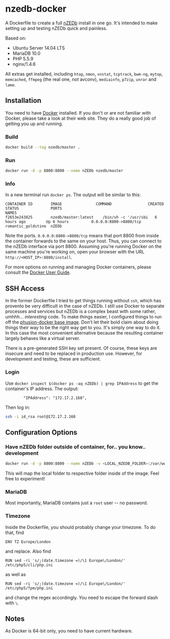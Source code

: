 # nzedb-docker

A Dockerfile to create a full [nZEDb](https://github.com/nZEDb/nZEDb) install in one go. It's intended to make setting up and testing nZEDb quick and painless.

Based on:

* Ubuntu Server 14.04 LTS
* MariaDB 10.0
* PHP 5.5.9
* nginx/1.4.6

All extras get installed, including `htop`, `nmon`, `vnstat`, `tcptrack`, `bwm-ng`, `mytop`, `memcached`, `ffmpeg` (the real one, *not* avconv), `mediainfo`, `p7zip`, `unrar` and `lame`.

## Installation

You need to have [Docker](http://www.docker.com/) installed. If you don't or are not familiar with Docker, please take a look at their web site. They do a really good job of getting you up and running.

### Build

```bash
docker build --tag nzedb/master .
```

### Run

```bash
docker run -d -p 8800:8800 --name nZEDb nzedb/master
```

### Info

In a new terminal run `docker ps`. The output will be similar to this:

```
CONTAINER ID        IMAGE               COMMAND                CREATED             STATUS              PORTS                                           NAMES
f2653e243825        nzedb/master:latest    /bin/sh -c '/usr/sbi   6 hours ago         Up 6 hours          0.0.0.0:8800->8800/tcp   romantic_goldstine  nZEDb
```

Note the ports. `0.0.0.0:8800->8800/tcp` means that port 8800 from inside the container forwards to the same on your host. Thus, you can connect to the nZEDb interface via port 8800. Assuming you're running Docker on the same machine you're working on, open your browser with the URL `http://<HOST_IP>:8800/install`.

For more options on running and managing Docker containers, please consult the [Docker User Guide](https://docs.docker.com/userguide/).

## SSH Access

In the former Dockerfile I tried to get things running without `ssh`, which has provento be very difficult in the case of nZEDb. I still use Docker to separate processes and services but nZEDb is a complex beast with some rather, umhhh… *interesting* code. To make things easier, I configured things to run off the [phusion-docker base image](http://phusion.github.io/baseimage-docker/). Don't let their bold claim about doing things their way to be the right way get to you. It's simply one way to do it. In this case the most convenient alternative because the resulting container largely behaves like a virtual server.

There is a pre-generated SSH key set present. Of course, these keys are insecure and need to be replaced in production use. However, for development and testing, these are sufficient.

### Login

Use `docker inspect $(docker ps -aq nZEDb) | grep IPAddress` to get the container's IP address. The output:

```
        "IPAddress": "172.17.2.168",
```

Then log in:

```bash
ssh -i id_rsa root@172.17.2.168
```

## Configuration Options

### Have nZEDb folder outside of container, for.. you know.. development

```bash
docker run -d -p 8800:8800 --name nZEDb -v <LOCAL_NZEDB_FOLDER>:/var/www/nZEDb nzedb/master
```

This will map the local folder to respective folder inside of the image. Feel free to experiment!

### MariaDB

Most importantly, MariaDB contains just a `root` user -- no password.

### Timezone

Inside the Dockerfile, you should probably change your timezone. To do that, find

```
ENV TZ Europe/London
```

and replace. Also find

```
RUN sed -ri 's/;(date.timezone =)/\1 Europe\/London/' /etc/php5/cli/php.ini
```

as well as

```
RUN sed -ri 's/;(date.timezone =)/\1 Europe\/London/' /etc/php5/fpm/php.ini
```

and change the regex accordingly. You need to escape the forward slash with `\`.

## Notes

As Docker is 64-bit only, you need to have current hardware.
